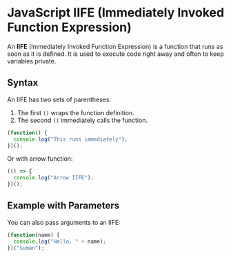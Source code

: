 # JavaScript IIFE (Immediately Invoked Function Expression)

An **IIFE** (Immediately Invoked Function Expression) is a function that runs as soon as it is defined. It is used to execute code right away and often to keep variables private.

## Syntax

An IIFE has two sets of parentheses:

1. The first `()` wraps the function definition.
2. The second `()` immediately calls the function.

```js
(function() {
  console.log("This runs immediately");
})();
```

Or with arrow function:

```js
(() => {
  console.log("Arrow IIFE");
})();
```

## Example with Parameters

You can also pass arguments to an IIFE:

```js
(function(name) {
  console.log("Hello, " + name);
})("Suman");
```
